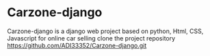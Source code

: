 # Carzone-django
Carzone-django is a django web  project based on python, Html, CSS, Javascript for online car selling
clone the  project repository https://github.com/ADI33352/Carzone-django.git
